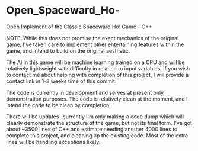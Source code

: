 # Open_Spaceward_Ho-
Open Implement of the Classic Spaceward Ho! Game - C++

NOTE: While this does not promise the exact mechanics of the original game, I've taken care to implement other entertaining features within the game, and intend to build on the original aesthetic.

The AI in this game will be machine learning trained on a CPU and will be relatively lightweight with difficulty in relation to input variables. If you wish to contact me about helping with completion of this project, I will provide a contact link in 1-3 weeks time of this commit.

The code is currently in development and serves at present only demonstration purposes. The code is relatively clean at the moment, and I intend the code to be clean by completion.

There will be updates- currently I'm only making a code dump which will clearly demonstrate the structure of the game, but not its final form. I've got about ~3500 lines of C++ and estimate needing another 4000 lines to complete this project, and cleaning up the existing code. Most of the extra lines will be handling exceptions likely.

